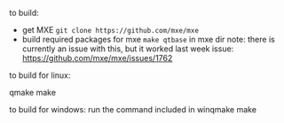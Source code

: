 to build:
- get MXE `git clone https://github.com/mxe/mxe`
- build required packages for mxe `make qtbase` in mxe dir
note: there is currently an issue with this, but it worked last week
issue: https://github.com/mxe/mxe/issues/1762

to build for linux:

   qmake
   make

to build for windows:
run the command included in winqmake
make
